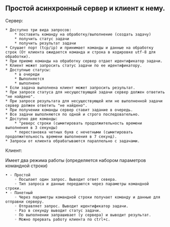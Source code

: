 Простой асинхронный сервер и клиент к нему.
-

Сервер:

    * Доступно три вида запросов:
        * поставить команду на обработку/выполнение (создать задачу)
        * получить статус задачи
        * получить результат задачи
    * Слушает порт (tcp/ip) и принимает команды и данные на обработку строк (От клиента ожидается команда и строка в кодировке utf-8 для обработки).
    * При приеме команды на обработку сервер отдает идентификатор задачи.
    * Клиент может запросить статус задачи по ее идентификатору.
    * Доступные статусы:
        * в очереди
        * Выполняется
        * выполнено
    * Если задача выполнена клиент может запросить результат.
    * При запросе статуса для несуществующей задачи сервер должен ответить "не найдено".
    * При запросе результата для несуществующей или не выполненной задачи сервер должен ответить "не найдено".
    * При получении команды сервер ставит задание в очередь.
    * Все задачи выполняются по одной и строго последовательно.
    * Доступно две команды:
        * "реверс строки (сымитировать продолжительность времени выполнения в 3 секунды)
        * перестановка четных букв с нечетными (сымитировать продолжительность времени выполнения в 7 секунд).
    * Запросы от клиента обрабатываются параллельно с задачами.

Клиент:

Имеет два режима работы (определяется набором параметров командной строки)

    • - Простой
        ◦ Посылает один запрос. Выводит ответ севера.
        ◦ Тип запроса и данные передаются через параметры командной строки.
    • - Пакетный
        ◦ Через параметры командной строки получает команду и данные для отправки серверу.
        ◦ Отправляет запрос. Выводит идентификатор задачи.
        ◦ Раз в секунду выводит статус задачи.
        ◦ По выполнении запрашивает (у сервера) и выводит результат.
        ◦ Можно прервать работу клиента по ctrl+c.

